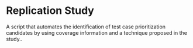 # Replication Study
A script that automates the identification of test case prioritization candidates by using coverage information and a technique proposed in the study..
